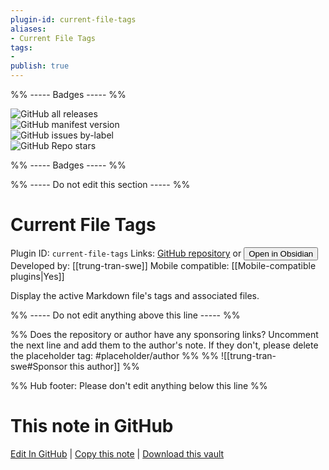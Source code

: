 ```yaml
---
plugin-id: current-file-tags
aliases:
- Current File Tags
tags: 
- 
publish: true
---
```


%% ----- Badges ----- %%

![GitHub all releases](https://img.shields.io/github/downloads/trung-tran-swe/obsidian-current-file-tags/total?color=573E7A&logo=github&style=for-the-badge)   
![GitHub manifest version](https://img.shields.io/github/manifest-json/v/trung-tran-swe/obsidian-current-file-tags?color=573E7A&logo=github&style=for-the-badge)   
![GitHub issues by-label](https://img.shields.io/github/issues/trung-tran-swe/obsidian-current-file-tags/help%20wanted?color=573E7A&logo=github&style=for-the-badge)   
![GitHub Repo stars](https://img.shields.io/github/stars/trung-tran-swe/obsidian-current-file-tags?color=573E7A&logo=github&style=for-the-badge)

%% ----- Badges ----- %%

%% ----- Do not edit this section ----- %%

# Current File Tags

Plugin ID: `current-file-tags`
Links: [GitHub repository](https://github.com/trung-tran-swe/obsidian-current-file-tags) or [<button id=HH>Open in Obsidian</button>](obsidian://show-plugin?id=current-file-tags)
Developed by: [[trung-tran-swe]]
Mobile compatible: [[Mobile-compatible plugins|Yes]]

Display the active Markdown file's tags and associated files.

%% ----- Do not edit anything above this line ----- %% 

%% Does the repository or author have any sponsoring links? Uncomment the next line and add them to the author's note. If they don't, please delete the placeholder tag: #placeholder/author %%
%% ![[trung-tran-swe#Sponsor this author]] %%

%% Hub footer: Please don't edit anything below this line %%

# This note in GitHub

<span class="git-footer">[Edit In GitHub](https://github.dev/obsidian-community/obsidian-hub/blob/main/02%20-%20Community%20Expansions/02.05%20All%20Community%20Expansions/Plugins/current-file-tags.md "git-hub-edit-note") | [Copy this note](https://raw.githubusercontent.com/obsidian-community/obsidian-hub/main/02%20-%20Community%20Expansions/02.05%20All%20Community%20Expansions/Plugins/current-file-tags.md "git-hub-copy-note") | [Download this vault](https://github.com/obsidian-community/obsidian-hub/archive/refs/heads/main.zip "git-hub-download-vault") </span>
